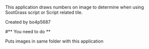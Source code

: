 This application draws numbers on image to determine when using SootGrass script or Script related tile.

Created by bo4p5687

#** You need to do **

Puts images in same folder with this application
